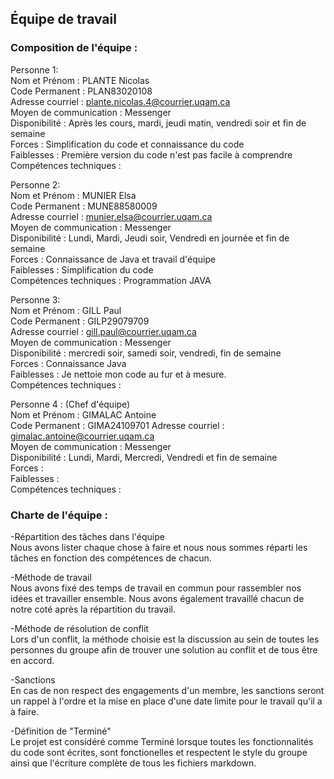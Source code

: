 ## Équipe de travail

### Composition de l'équipe :

Personne 1:  
Nom et Prénom : PLANTE Nicolas  
Code Permanent :  PLAN83020108  
Adresse courriel : plante.nicolas.4@courrier.uqam.ca  
Moyen de communication : Messenger  
Disponibilité : Après les cours, mardi, jeudi matin, vendredi soir et fin de semaine  
Forces :  Simplification du code et connaissance du code  
Faiblesses :  Première version du code n'est pas facile à comprendre  
Compétences techniques :  

Personne 2:  
Nom et Prénom : MUNIER Elsa  
Code Permanent : MUNE88580009   
Adresse courriel : munier.elsa@courrier.uqam.ca  
Moyen de communication : Messenger  
Disponibilité : Lundi, Mardi, Jeudi soir, Vendredi en journée et fin de semaine   
Forces : Connaissance de Java et travail d'équipe  
Faiblesses : Simplification du code  
Compétences techniques : Programmation JAVA    

Personne 3:  
Nom et Prénom :  GILL Paul  
Code Permanent : GILP29079709  
Adresse courriel :  gill.paul@courrier.uqam.ca  
Moyen de communication :   Messenger  
Disponibilité :   mercredi soir, samedi soir, vendredi, fin de semaine  
Forces :   Connaissance Java  
Faiblesses :   Je nettoie mon code au fur et à mesure.  
Compétences techniques :  

Personne 4 : (Chef d'équipe)  
Nom et Prénom : GIMALAC Antoine  
Code Permanent :  GIMA24109701
Adresse courriel : gimalac.antoine@courrier.uqam.ca  
Moyen de communication : Messenger  
Disponibilité :  Lundi, Mardi, Mercredi, Vendredi et fin de semaine  
Forces :  
Faiblesses :  
Compétences techniques :  


### Charte de l'équipe :  

-Répartition des tâches dans l'équipe  
Nous avons lister chaque chose à faire et nous nous sommes réparti les tâches en fonction des compétences de chacun.  


-Méthode de  travail  
Nous avons fixé des temps de travail en commun pour rassembler nos idées et travailler ensemble. Nous avons également travaillé chacun de notre coté après la répartition du travail.  


-Méthode de résolution de conflit  
Lors d'un conflit, la méthode choisie est la discussion au sein de toutes les personnes du groupe afin de trouver une solution au conflit et de tous être en accord.   


-Sanctions  
En cas de non respect des engagements d'un membre, les sanctions seront un rappel à l'ordre et la mise en place d'une date limite pour le travail qu'il a à faire.    

-Définition de "Terminé"   
Le projet est considéré comme Terminé lorsque toutes les fonctionnalités du code sont écrites, sont fonctionelles et respectent le style du groupe ainsi que l'écriture complète de tous les fichiers markdown.  


